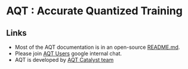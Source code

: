 # AQT : Accurate Quantized Training

## Links

- Most of the AQT documentation is in an open-source [README.md](README.md).
- Please join [AQT Users](https://chat.google.com/room/AAAASQ4OKpw?cls=1) google internal chat.
- AQT is developed by [AQT Catalyst team](https://moma.corp.google.com/team/1448391999960)
